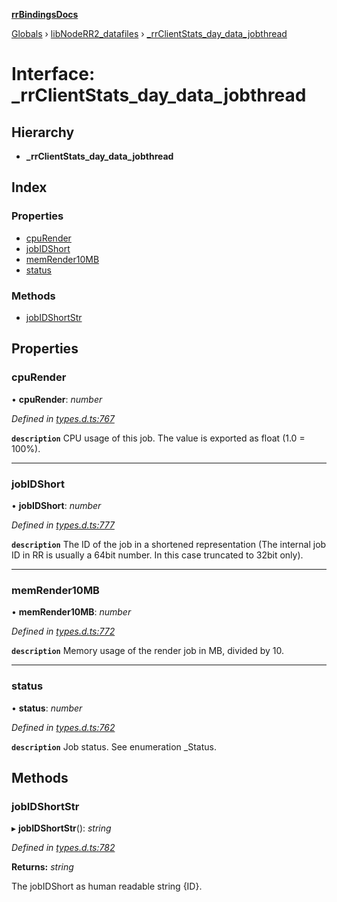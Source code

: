 **[rrBindingsDocs](../README.md)**

[Globals](../README.md) › [libNodeRR2_datafiles](../modules/libnoderr2_datafiles.md) › [_rrClientStats_day_data_jobthread](libnoderr2_datafiles._rrclientstats_day_data_jobthread.md)

# Interface: _rrClientStats_day_data_jobthread

## Hierarchy

* **_rrClientStats_day_data_jobthread**

## Index

### Properties

* [cpuRender](libnoderr2_datafiles._rrclientstats_day_data_jobthread.md#cpurender)
* [jobIDShort](libnoderr2_datafiles._rrclientstats_day_data_jobthread.md#jobidshort)
* [memRender10MB](libnoderr2_datafiles._rrclientstats_day_data_jobthread.md#memrender10mb)
* [status](libnoderr2_datafiles._rrclientstats_day_data_jobthread.md#status)

### Methods

* [jobIDShortStr](libnoderr2_datafiles._rrclientstats_day_data_jobthread.md#jobidshortstr)

## Properties

###  cpuRender

• **cpuRender**: *number*

*Defined in [types.d.ts:767](https://github.com/Novalis15/rrBindings/blob/33d8d78/nodeJS/win64/v6/types.d.ts#L767)*

**`description`** CPU usage of this job. The value is exported as float (1.0 = 100%).

___

###  jobIDShort

• **jobIDShort**: *number*

*Defined in [types.d.ts:777](https://github.com/Novalis15/rrBindings/blob/33d8d78/nodeJS/win64/v6/types.d.ts#L777)*

**`description`** The ID of the job in a shortened representation (The internal job ID in RR is usually a 64bit number. In this case truncated to 32bit only).

___

###  memRender10MB

• **memRender10MB**: *number*

*Defined in [types.d.ts:772](https://github.com/Novalis15/rrBindings/blob/33d8d78/nodeJS/win64/v6/types.d.ts#L772)*

**`description`** Memory usage of the render job in MB, divided by 10.

___

###  status

• **status**: *number*

*Defined in [types.d.ts:762](https://github.com/Novalis15/rrBindings/blob/33d8d78/nodeJS/win64/v6/types.d.ts#L762)*

**`description`** Job status. See enumeration _Status.

## Methods

###  jobIDShortStr

▸ **jobIDShortStr**(): *string*

*Defined in [types.d.ts:782](https://github.com/Novalis15/rrBindings/blob/33d8d78/nodeJS/win64/v6/types.d.ts#L782)*

**Returns:** *string*

The jobIDShort as human readable string {ID}.